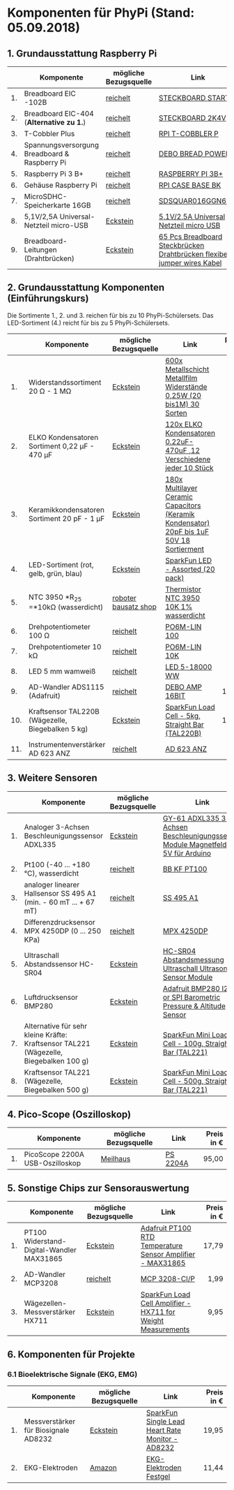 # Komponenten für PhyPi (Stand: 05.09.2018)

## 1. Grundausstattung Raspberry Pi

|      | Komponente                                    | mögliche Bezugsquelle                 | Link                                                         | Preis in € |
| ---- | --------------------------------------------- | ------------------------------------- | ------------------------------------------------------------ | ---------: |
| 1.   | Breadboard EIC -102B                          | [reichelt](https://www.reichelt.de/)  | [STECKBOARD START](https://www.reichelt.de/experimentier-steckboard-630-200-70-teilig-steckboard-start-p122087.html?&trstct=pos_0) |      10,10 |
| 2.   | Breadboard EIC-404 (**Alternative zu 1.**)    | [reichelt](https://www.reichelt.de/)  | [STECKBOARD 2K4V](https://www.reichelt.de/experimentier-steckboard-1280-400-kontakte-steckboard-2k4v-p67680.html?&trstct=pos_0) |      11,70 |
| 3.   | T-Cobbler Plus                                | [reichelt](https://www.reichelt.de/)  | [RPI T-COBBLER P](https://www.reichelt.de/raspberry-pi-t-cobbler-plus-rpi-t-cobbler-p-p235529.html?&trstct=pos_0) |       8,99 |
| 4.   | Spannungsversorgung Breadboard & Raspberry Pi | [reichelt](https://www.reichelt.de/)  | [DEBO BREAD POWER](https://www.reichelt.de/entwicklerboards-spannungsversorgung-f-steckboards-debo-bread-power-p202832.html?&trstct=pos_0) |       4,90 |
| 5.   | Raspberry Pi 3 B+                             | [reichelt](https://www.reichelt.de/)  | [RASPBERRY PI 3B+](https://www.reichelt.de/raspberry-pi-3-b-4x-1-4-ghz-1-gb-ram-wlan-bt-raspberry-pi-3b-p217696.html?r=1) |      33,90 |
| 6.   | Gehäuse Raspberry Pi                          | [reichelt](https://www.reichelt.de/)  | [RPI CASE BASE BK](https://www.reichelt.de/gehaeuse-fuer-raspberry-pi-3-kunststoff-schwarz-transparent-rpi-case-base-bk-p235531.html?&trstct=pos_7) |       8,99 |
| 7.   | MicroSDHC-Speicherkarte 16GB                  | [reichelt](https://www.reichelt.de/)  | [SDSQUAR016GGN6MA](https://www.reichelt.de/microsdhc-speicherkarte-16gb-sandisk-ultra-sdsquar016ggn6ma-p214843.html?&trstct=pol_9) |       8,95 |
| 8.   | 5,1V/2,5A Universal-Netzteil micro-USB        | [Eckstein](https://eckstein-shop.de/) | [5,1V/2,5A Universal Netzteil micro USB](https://eckstein-shop.de/51V-25A-Universal-Netzteil-micro-USB-Raspberry-Pi-3-Ladegeraet-Power-Adapter-Schwarz) |       8,95 |
| 9.   | Breadboard-Leitungen (Drahtbrücken)           | [Eckstein](https://eckstein-shop.de/) | [65 Pcs Breadboard Steckbrücken Drahtbrücken flexibel jumper wires Kabel](https://eckstein-shop.de/65-Pcs-Breadboard-Steckbruecken-Drahtbruecken-flexibel-jumper-wires-Kabel) |       2,95 |

## 2. Grundausstattung Komponenten (Einführungskurs)

Die Sortimente 1., 2. und 3. reichen für bis zu 10 PhyPi-Schülersets. Das LED-Sortiment (4.) reicht für bis zu 5 PhyPi-Schülersets.

|      | Komponente                                          | mögliche Bezugsquelle                 | Link                                                         | Preis in € |
| ---- | --------------------------------------------------- | ------------------------------------- | ------------------------------------------------------------ | ---------: |
| 1.   | Widerstandssortiment 20 &Omega; - 1 M&Omega;        | [Eckstein](https://eckstein-shop.de/) | [600x Metallschicht Metallfilm Widerstände 0,25W (20 bis1M) 30 Sorten](https://eckstein-shop.de/600x-Metallschicht-Metallfilm-Widerstaende-025W-20-bis1M-30-Sorten) |       2,95 |
| 2.   | ELKO Kondensatoren Sortiment 0,22 µF - 470 µF       | [Eckstein](https://eckstein-shop.de/) | [120x ELKO Kondensatoren 0.22uF-470uF ,12 Verschiedene jeder 10 Stück](https://eckstein-shop.de/120x-ELKO-Kondensatoren-022uF-470uF-12-Verschiedene-jeder-10-Stueck) |       1,95 |
| 3.   | Keramikkondensatoren Sortiment 20 pF - 1 µF         | [Eckstein](https://eckstein-shop.de/) | [180x Multilayer Ceramic Capacitors (Keramik Kondensator) 20pF bis 1uF 50V 18 Sortierment](https://eckstein-shop.de/180x-Multilayer-Ceramic-Capacitors-Keramik-Kondensator-20pF-bis-1uF-50V-18-Sortierment) |       2,77 |
| 4.   | LED-Sortiment (rot, gelb, grün, blau)               | [Eckstein](https://eckstein-shop.de/) | [SparkFun LED - Assorted (20 pack)](https://eckstein-shop.de/SparkFun-LED-Assorted-20-pack) |       2,95 |
| 5.   | NTC 3950 *R<sub>25</sub> =*10k&Omega; (wasserdicht) | [roboter bausatz shop]()              | [Thermistor NTC 3950 10K 1% wasserdicht](https://www.roboter-bausatz.de/2523/thermistor-ntc-3950-10k-1-wasserdicht) |       1,08 |
| 6.   | Drehpotentiometer 100 &Omega;                       | [reichelt](https://www.reichelt.de/)  | [PO6M-LIN 100](https://www.reichelt.de/drehpotentiometer-mono-100-ohm-linear-6-mm-po6m-lin-100-p88194.html) |       2,40 |
| 7.   | Drehpotentiometer 10 k&Omega;                       | [reichelt](https://www.reichelt.de/)  | [PO6M-LIN 10K](https://www.reichelt.de/drehpotentiometer-mono-10-kohm-linear-6-mm-po6m-lin-10k-p88207.html?&trstct=vrt_pdn) |       1,60 |
| 8.   | LED 5 mm wamweiß                                    | [reichelt](https://www.reichelt.de/)  | [LED 5-18000 WW](https://www.reichelt.de/led-5-mm-bedrahtet-warmweiss-18000-mcd-15-led-5-18000-ww-p163992.html?PROVID=2788&gclid=EAIaIQobChMInrfRjMuj3QIVE_lRCh28TA9IEAQYAiABEgJY_PD_BwE&&r=1) |       0,25 |
| 9.   | AD-Wandler ADS1115 (Adafruit)                       | [reichelt](https://www.reichelt.de/)  | [DEBO AMP 16BIT](https://www.reichelt.de/entwicklerboards-verstaerker-platine-16-bit-debo-amp-16bit-p235500.html?r=1) |      15,60 |
| 10.  | Kraftsensor TAL220B (Wägezelle, Biegebalken 5 kg)   | [Eckstein](https://eckstein-shop.de/) | [SparkFun Load Cell - 5kg, Straight Bar (TAL220B)](https://eckstein-shop.de/SparkFun-Load-Cell-5kg-Straight-Bar-TAL220B) |      13,03 |
| 11.  | Instrumentenverstärker AD 623 ANZ                   | [reichelt](https://www.reichelt.de/)  | [AD 623 ANZ](https://www.reichelt.de/instrumentenverstaerker-100-khz-dil-8-ad-623-anz-p185350.html?r=1) |       6,35 |

## 3. Weitere Sensoren

|      | Komponente                                                   | mögliche Bezugsquelle                 | Link                                                         | Preis in € |
| ---- | ------------------------------------------------------------ | ------------------------------------- | ------------------------------------------------------------ | ---------: |
| 1.   | Analoger 3-Achsen Beschleunigungssensor ADXL335              | [Eckstein](https://eckstein-shop.de/) | [GY-61 ADXL335 3-Achsen Beschleunigungssensor Module Magnetfeld 3-5V für Arduino](https://eckstein-shop.de/GY-61-ADXL335-3-Achsen-Beschleunigungssensor-Module-Magnetfeld-3-5V-fuer-Arduino) |       5,95 |
| 2.   | Pt100 (-40 ... +180 °C), wasserdicht                         | [reichelt](https://www.reichelt.de/)  | [BB KF PT100](https://www.reichelt.de/thermoelement-pt100-40-180-c-bb-kf-pt100-p202427.html?&trstct=pos_0) |      16,30 |
| 3.   | analoger linearer Hallsensor SS 495 A1 (min. - 60 mT ... + 67 mT) | [reichelt](https://www.reichelt.de/)  | [SS 495 A1](https://www.reichelt.de/hallsensor-linear-analog-to-92-ss-495-a1-p151340.html?&trstct=pos_1) |       3,65 |
| 4.   | Differenzdrucksensor MPX 4250DP (0 ... 250 KPa)              | [reichelt](https://www.reichelt.de/)  | [MPX 4250DP](https://www.reichelt.de/drucksensor-0-250-kpa-19-mv-kpa-mpx-4250dp-p82337.html?&trstct=pos_0) |      18,50 |
| 5.   | Ultraschall Abstandssensor HC-SR04                           | [Eckstein](https://eckstein-shop.de/) | [HC-SR04 Abstandsmessung Ultraschall Ultrasonic Sensor Module](https://eckstein-shop.de/HC-SR04-Abstandsmessung-Ultraschall-Ultrasonic-Sensor-Module) |       2,95 |
| 6.   | Luftdrucksensor BMP280                                       | [Eckstein](https://eckstein-shop.de/) | [Adafruit BMP280 I2C or SPI Barometric Pressure & Altitude Sensor](https://eckstein-shop.de/Adafruit-BMP280-I2C-or-SPI-Barometric-Pressure-Altitude-Sensor) |      11,84 |
| 7.   | Alternative für sehr kleine Kräfte: Kraftsensor TAL221 (Wägezelle, Biegebalken 100 g) | [Eckstein](https://eckstein-shop.de/) | [SparkFun Mini Load Cell - 100g, Straight Bar (TAL221)](https://eckstein-shop.de/SparkFun-Mini-Load-Cell-100g-Straight-Bar-TAL221) |      10,65 |
| 8.   | Kraftsensor TAL221 (Wägezelle, Biegebalken 500 g)            | [Eckstein](https://eckstein-shop.de/) | [SparkFun Mini Load Cell - 500g, Straight Bar (TAL221)](https://eckstein-shop.de/SparkFun-Mini-Load-Cell-500g-Straight-Bar-TAL221) |      11,84 |

## 4. Pico-Scope (Oszilloskop)

|      | Komponente                      | mögliche Bezugsquelle                | Link                                                    | Preis in € |
| ---- | ------------------------------- | ------------------------------------ | ------------------------------------------------------- | ---------: |
| 1.   | PicoScope 2200A USB-Oszilloskop | [Meilhaus ](https://www.meilhaus.de) | [PS 2204A](https://www.meilhaus.de/picoscope-2204a.htm) |      95,00 |

## 5. Sonstige Chips zur Sensorauswertung

|      | Komponente                                | mögliche Bezugsquelle                 | Link                                                         | Preis in € |
| ---- | ----------------------------------------- | ------------------------------------- | ------------------------------------------------------------ | ---------: |
| 1.   | PT100 Widerstand-Digital-Wandler MAX31865 | [Eckstein](https://eckstein-shop.de/) | [Adafruit PT100 RTD Temperature Sensor Amplifier - MAX31865](https://eckstein-shop.de/Adafruit-PT100-RTD-Temperature-Sensor-Amplifier-MAX31865) |      17,79 |
| 2.   | AD-Wandler MCP3208                        | [reichelt](https://www.reichelt.de/)  | [MCP 3208-CI/P](https://www.reichelt.de/12-bit-a-d-converter-mit-spi-8-kanal-dil-16-mcp-3208-ci-p-p90079.html?PROVID=2788&gclid=EAIaIQobChMIpNStlO-j3QIVw4jVCh2DJQgTEAYYASABEgIGdPD_BwE&&r=1) |       1,99 |
| 3.   | Wägezellen-Messverstärker HX711           | [Eckstein](https://eckstein-shop.de/) | [SparkFun Load Cell Amplifier - HX711 for Weight Measurements](https://eckstein-shop.de/SparkFun-Load-Cell-Amplifier-HX711-for-Weight-Measurements) |       9,95 |

## 6. Komponenten für Projekte

### 6.1 Bioelektrische Signale (EKG, EMG)

|      | Komponente                           | mögliche Bezugsquelle                 | Link                                                         | Preis in € |
| ---- | ------------------------------------ | ------------------------------------- | ------------------------------------------------------------ | ---------: |
| 1.   | Messverstärker für Biosignale AD8232 | [Eckstein](https://eckstein-shop.de/) | [SparkFun Single Lead Heart Rate Monitor - AD8232](https://eckstein-shop.de/SparkFun-Single-Lead-Heart-Rate-Monitor-AD8232) |      19,95 |
| 2.   | EKG-Elektroden                       | [Amazon](https://www.amazon.de/)      | [EKG-Elektroden Festgel](https://www.amazon.de/Elektroden-Festgel-Solidgel-Einmalelektroden-Einmal/dp/B005N6WIMY/ref=sr_1_2?ie=UTF8&qid=1536146981&sr=8-2&keywords=elektroden+ekg) |      11,44 |